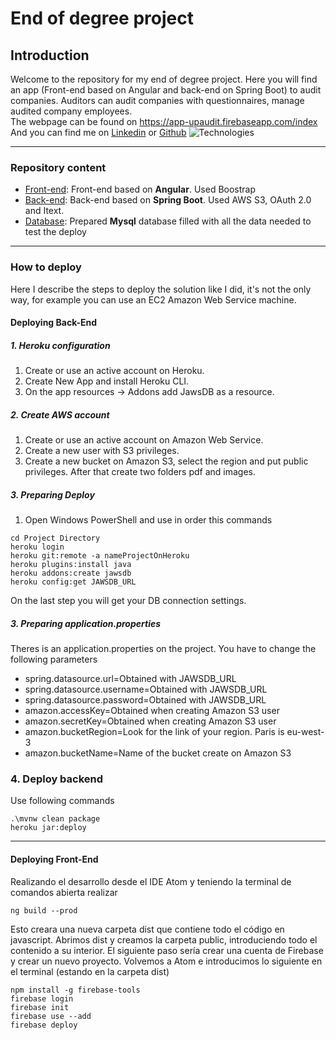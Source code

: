 # End of degree project
## Introduction 
Welcome to the repository for my end of degree project. Here you will find an app (Front-end based on Angular and back-end on Spring Boot) to audit companies. Auditors can audit companies with questionnaires, manage audited company employees. <br />
The webpage can be found on https://app-upaudit.firebaseapp.com/index <br />
And you can find me on [Linkedin](https://www.linkedin.com/in/anderlakidain/) or [Github](https://github.com/lakidain)
![Technologies](https://miro.medium.com/max/785/1*I9paH_iKTmSeYs1HzRzuag.png)

---

### Repository content
- [Front-end](https://github.com/lakidain/TFG/tree/master/auditorias-app): Front-end based on **Angular**. Used Boostrap
- [Back-end](https://github.com/lakidain/TFG/tree/master/spring-boot-backend): Back-end based on **Spring Boot**. Used AWS S3, OAuth 2.0 and Itext.
- [Database](https://github.com/lakidain/TFG/tree/master/Resources): Prepared **Mysql** database filled with all the data needed to test the deploy

---

### How to deploy
Here I describe the steps to deploy the solution like I did, it's not the only way, for example you can use an EC2 Amazon Web Service machine.

#### Deploying Back-End
##### 1. Heroku configuration
1. Create or use an active account on Heroku. 
2. Create New App and install Heroku CLI. 
3. On the app resources -> Addons add JawsDB as a resource.
##### 2. Create AWS account
1. Create or use an active account on Amazon Web Service. 
2. Create a new user with S3 privileges. 
3. Create a new bucket on Amazon S3, select the region and put public privileges. After that create two folders pdf and images.
##### 3. Preparing Deploy
1. Open Windows PowerShell and use in order this commands
```
cd Project Directory
heroku login
heroku git:remote -a nameProjectOnHeroku
heroku plugins:install java
heroku addons:create jawsdb
heroku config:get JAWSDB_URL
```
On the last step you will get your DB connection settings.
##### 3. Preparing application.properties
Theres is an application.properties on the project. You have to change the following parameters
- spring.datasource.url=Obtained with JAWSDB_URL
- spring.datasource.username=Obtained with JAWSDB_URL
- spring.datasource.password=Obtained with JAWSDB_URL
- amazon.accessKey=Obtained when creating Amazon S3 user
- amazon.secretKey=Obtained when creating Amazon S3 user
- amazon.bucketRegion=Look for the link of your region. Paris is eu-west-3
- amazon.bucketName=Name of the bucket create on Amazon S3

### 4. Deploy backend
Use following commands
```
.\mvnw clean package
heroku jar:deploy
```
___
#### Deploying Front-End
Realizando el desarrollo desde el IDE Atom y teniendo la terminal de comandos abierta realizar
```
ng build --prod
```
Esto creara una nueva carpeta dist que contiene todo el código en javascript. Abrimos dist y creamos la carpeta public, introduciendo todo el contenido a su interior.
El siguiente paso sería crear una cuenta de Firebase y crear un nuevo proyecto. Volvemos a Atom e introducimos lo siguiente en el terminal (estando en la carpeta dist)
```
npm install -g firebase-tools
firebase login
firebase init
firebase use --add
firebase deploy
```
